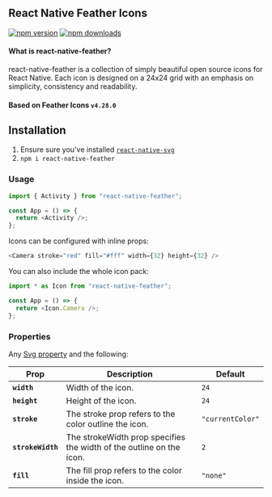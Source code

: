 ## React Native Feather Icons

[![npm version](https://img.shields.io/npm/v/react-native-feather.svg?style=flat-square)](https://www.npmjs.com/package/react-native-feather)
[![npm downloads](https://img.shields.io/npm/dm/react-native-feather.svg?style=flat-square)](https://www.npmjs.com/package/react-native-feather)

#### What is react-native-feather?

react-native-feather is a collection of simply beautiful open source icons for React Native. Each icon is designed on a 24x24 grid with an emphasis on simplicity, consistency and readability.

#### Based on Feather Icons `v4.28.0`

## Installation

1. Ensure sure you've installed [`react-native-svg`](https://github.com/react-native-community/react-native-svg)
2. `npm i react-native-feather`

### Usage

```javascript
import { Activity } from "react-native-feather";

const App = () => {
  return <Activity />;
};
```

Icons can be configured with inline props:

```javascript
<Camera stroke="red" fill="#fff" width={32} height={32} />
```

You can also include the whole icon pack:

```javascript
import * as Icon from "react-native-feather";

const App = () => {
  return <Icon.Camera />;
};
```

### Properties

Any [Svg property](https://github.com/react-native-community/react-native-svg#common-props) and the following:

| Prop              | Description                                                          | Default          |
| ----------------- | -------------------------------------------------------------------- | ---------------- |
| **`width`**       | Width of the icon.                                                   | `24`             |
| **`height`**      | Height of the icon.                                                  | `24`             |
| **`stroke`**      | The stroke prop refers to the color outline the icon.                | `"currentColor"` |
| **`strokeWidth`** | The strokeWidth prop specifies the width of the outline on the icon. | `2`              |
| **`fill`**        | The fill prop refers to the color inside the icon.                   | `"none"`         |
